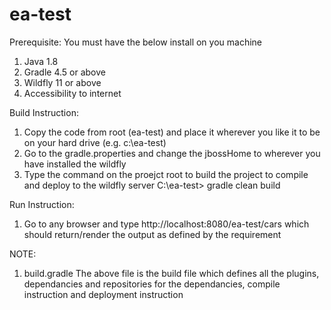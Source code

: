 # ea-test
Prerequisite:
You must have the below install on you machine
1. Java 1.8
2. Gradle 4.5 or above
3. Wildfly 11 or above
4. Accessibility to internet 

Build Instruction:
1. Copy the code from root (ea-test) and place it wherever you like it to be on your hard drive (e.g. c:\ea-test)
2. Go to the gradle.properties and change the jbossHome to wherever you have installed the wildfly
3. Type the command on the proejct root to build the project to compile and deploy to the wildfly server
   C:\ea-test> gradle clean build
   
Run Instruction:
1. Go to any browser and type http://localhost:8080/ea-test/cars which should return/render the output as defined by the requirement


NOTE:
1. build.gradle
   The above file is the build file which defines all the plugins, dependancies and repositories for the dependancies, compile instruction
   and deployment instruction

